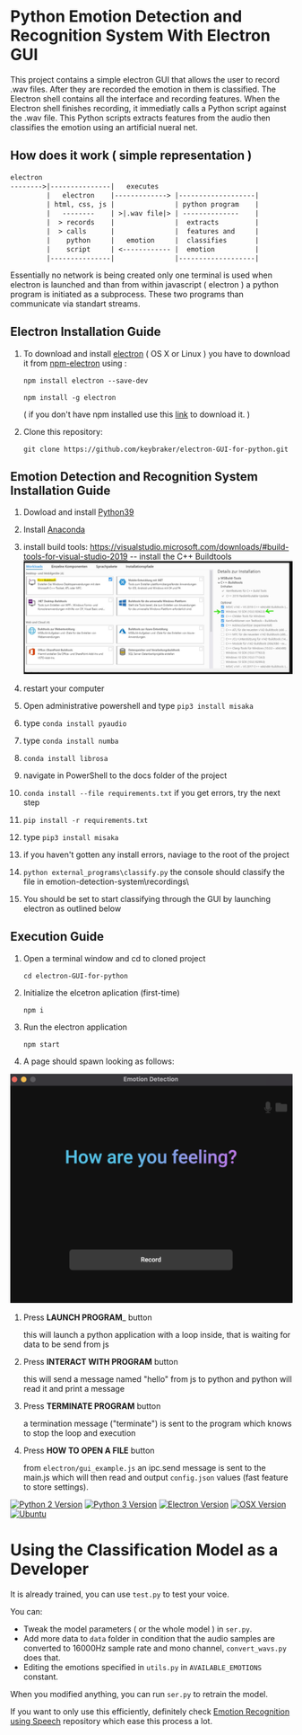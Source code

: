 # Python Emotion Detection and Recognition System With Electron GUI

This project contains a simple electron GUI that allows the user to record .wav files. After they are recorded the emotion in them is classified. The Electron shell contains all the interface and recording features. When the Electron shell finishes recording, it immediatly calls a Python script against the .wav file. This Python scripts extracts features from the audio then classifies the emotion using an artificial nueral net.

## How does it work ( simple representation )

```text
electron
-------->|---------------|   executes 
         |   electron    |-------------> |-------------------|
         | html, css, js |               | python program    |
         |   --------    | >|.wav file|> | --------------    |
         |  > records    |               |  extracts         |
         |  > calls      |               |  features and     |
         |    python     |   emotion     |  classifies       |
         |    script     | <------------ |  emotion          |
         |---------------|               |-------------------|
```

Essentially no network is being created only one terminal is used when electron is launched and than from 
within javascript ( electron ) a python program is initiated as a subprocess.
These two programs than communicate via standart streams.

## Electron Installation Guide

1. To download and install [electron](https://electron.atom.io) ( OS X or Linux ) you have to download it from [npm-electron](https://www.npmjs.com/package/electron) using :

   ```
   npm install electron --save-dev
   ```
   ```
   npm install -g electron
   ```
   ( if you don't have npm installed use this [link](https://nodejs.org/en/download/) to download it. )

2. Clone this repository:
   ```
   git clone https://github.com/keybraker/electron-GUI-for-python.git
   ```
## Emotion Detection and Recognition System Installation Guide

1. Dowload and install [Python39](https://www.python.org/downloads/)

2. Install [Anaconda](https://www.anaconda.com/products/individual)
   
3. install build tools: https://visualstudio.microsoft.com/downloads/#build-tools-for-visual-studio-2019
   -- install the C++ Buildtools
   ![alt text](../img/c++buildTools.jpg)

4. restart your computer

6. Open administrative powershell and type `pip3 install misaka`

7. type `conda install pyaudio`

8. type `conda install numba`

9. `conda install librosa`

10. navigate in PowerShell to the docs folder of the project

11. `conda install --file requirements.txt` if you get errors, try the next step

12. `pip install -r requirements.txt`

13. type `pip3 install misaka`

14. if you haven't gotten any install errors, naviage to the root of the project

15. `python external_programs\classify.py` the console should classify the file in emotion-detection-system\recordings\

16. You should be set to start classifying through the GUI by launching electron as outlined below


## Execution Guide

1. Open a terminal window and cd to cloned project
   ```
   cd electron-GUI-for-python
   ```

2. Initialize the elcetron aplication (first-time)
   ```
   npm i
   ```

3. Run the electron application
   ```
   npm start
   ```

4. A page should spawn looking as follows:

![alt text](../img/currentGUI.png)

1. Press __LAUNCH PROGRAM___ button

   this will launch a python application with a loop inside,
   that is waiting for data to be send from js

2. Press __INTERACT WITH PROGRAM__ button

   this will send a message named "hello" from js to python
   and python will read it and print a message

3. Press __TERMINATE PROGRAM__ button

   a termination message ("terminate") is sent to the program which knows
   to stop the loop and execution

4. Press __HOW TO OPEN A FILE__ button

   from ```electron/gui_example.js``` an ipc.send message is sent to the main.js
   which will then read and output `config.json` values (fast feature to store settings).


[![Python 2 Version](https://img.shields.io/badge/Python-2.7.16-green.svg)](https://www.python.org/downloads/)
[![Python 3 Version](https://img.shields.io/badge/Python-3.9.1-green.svg)](https://www.python.org/download/releases/3.0/)
[![Electron Version](https://img.shields.io/badge/electron-v11.1.0-green.svg)](https://electron.atom.io)
[![OSX Version](https://img.shields.io/badge/OS%20X-v11.0.1-green.svg)](https://www.apple.com/lae/macos/big-sur/)
[![Ubuntu](https://img.shields.io/badge/Ubuntu-v20.0.4-green.svg)](https://ubuntu.com)


# Using the Classification Model as a Developer

It is already trained, you can use `test.py` to test your voice.

You can:
- Tweak the model parameters ( or the whole model ) in `ser.py`.
- Add more data to `data` folder in condition that the audio samples are converted to 16000Hz sample rate and mono channel, `convert_wavs.py` does that.
- Editing the emotions specified in `utils.py` in `AVAILABLE_EMOTIONS` constant.

When you modified anything, you can run `ser.py` to retrain the model.

If you want to only use this efficiently, definitely check [Emotion Recognition using Speech](https://github.com/x4nth055/emotion-recognition-using-speech) repository which ease this process a lot.
